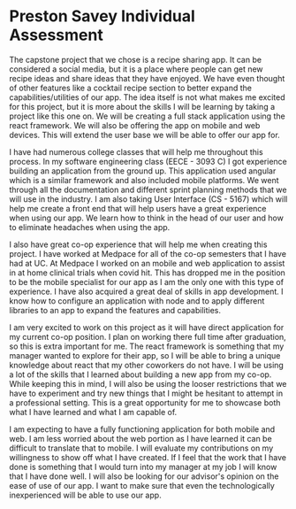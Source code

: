 # Preston Savey Individual Assessment

The capstone project that we chose is a recipe sharing app. It can be considered a social media, but it is a place where people can get new recipe ideas and share ideas that they have enjoyed. We have even thought
of other features like a cocktail recipe section to better expand the capabilities/utilities of our app. The idea itself is not what makes me excited for this project, 
but it is more about the skills I will be learning by taking a project like this one on. We will be creating a full stack application using the react framework. We will also be offering the app on mobile and web devices.
This will extend the user base we will be able to offer our app for.

I have had numerous college classes that will help me throughout this process. In my software engineering class (EECE - 3093 C) I got experience building an application from the ground up. This application used
angular which is a similar framework and also included mobile platforms. We went through all the documentation and different sprint planning methods that we will use in the industry. I am also taking User Interface 
(CS - 5167) which will help me create a front end that will help users have a great experience when using our app. We learn how to think in the head of our user and how to eliminate headaches when using the app.

I also have great co-op experience that will help me when creating this project. I have worked at Medpace for all of the co-op semesters that I have had at UC. At Medpace I worked on an mobile and web application to assist
in at home clinical trials when covid hit. This has dropped me in the position to be the mobile specialist for our app as I am the only one with this type of experience. I have also acquired a great deal of skills in app
development. I know how to configure an application with node and to apply different libraries to an app to expand the features and capabilities.

I am very excited to work on this project as it will have direct application for my current co-op position. I plan on working there full time after graduation, so this is extra important for me. The react framework
is something that my manager wanted to explore for their app, so I will be able to bring a unique knowledge about react that my other coworkers do not have. I will be using a lot of the skills that I learned about building
a new app from my co-op. While keeping this in mind, I will also be using the looser restrictions that we have to experiment and try new things that I might be hesitant to attempt in a professional setting. This is a great
opportunity for me to showcase both what I have learned and what I am capable of.

I am expecting to have a fully functioning application for both mobile and web. I am less worried about the web portion as I have learned it can be difficult to translate that to mobile. I will evaluate my
contributions on my willingness to show off what I have created. If I feel that the work that I have done is something that I would turn into my manager at my job I will know that I have done well. I will also be looking
for our advisor's opinion on the ease of use of our app. I want to make sure that even the technologically inexperienced will be able to use our app.
